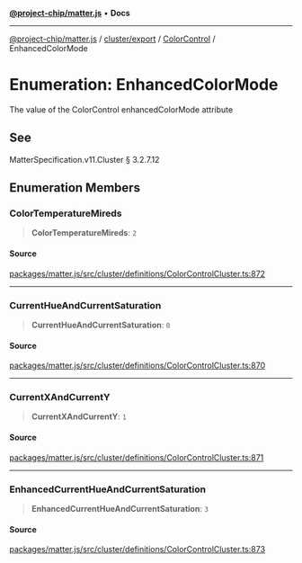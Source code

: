[**@project-chip/matter.js**](../../../../../README.md) • **Docs**

***

[@project-chip/matter.js](../../../../../modules.md) / [cluster/export](../../../README.md) / [ColorControl](../README.md) / EnhancedColorMode

# Enumeration: EnhancedColorMode

The value of the ColorControl enhancedColorMode attribute

## See

MatterSpecification.v11.Cluster § 3.2.7.12

## Enumeration Members

### ColorTemperatureMireds

> **ColorTemperatureMireds**: `2`

#### Source

[packages/matter.js/src/cluster/definitions/ColorControlCluster.ts:872](https://github.com/project-chip/matter.js/blob/7a8cbb56b87d4ccf34bec5a9a95ab40a1711324f/packages/matter.js/src/cluster/definitions/ColorControlCluster.ts#L872)

***

### CurrentHueAndCurrentSaturation

> **CurrentHueAndCurrentSaturation**: `0`

#### Source

[packages/matter.js/src/cluster/definitions/ColorControlCluster.ts:870](https://github.com/project-chip/matter.js/blob/7a8cbb56b87d4ccf34bec5a9a95ab40a1711324f/packages/matter.js/src/cluster/definitions/ColorControlCluster.ts#L870)

***

### CurrentXAndCurrentY

> **CurrentXAndCurrentY**: `1`

#### Source

[packages/matter.js/src/cluster/definitions/ColorControlCluster.ts:871](https://github.com/project-chip/matter.js/blob/7a8cbb56b87d4ccf34bec5a9a95ab40a1711324f/packages/matter.js/src/cluster/definitions/ColorControlCluster.ts#L871)

***

### EnhancedCurrentHueAndCurrentSaturation

> **EnhancedCurrentHueAndCurrentSaturation**: `3`

#### Source

[packages/matter.js/src/cluster/definitions/ColorControlCluster.ts:873](https://github.com/project-chip/matter.js/blob/7a8cbb56b87d4ccf34bec5a9a95ab40a1711324f/packages/matter.js/src/cluster/definitions/ColorControlCluster.ts#L873)
